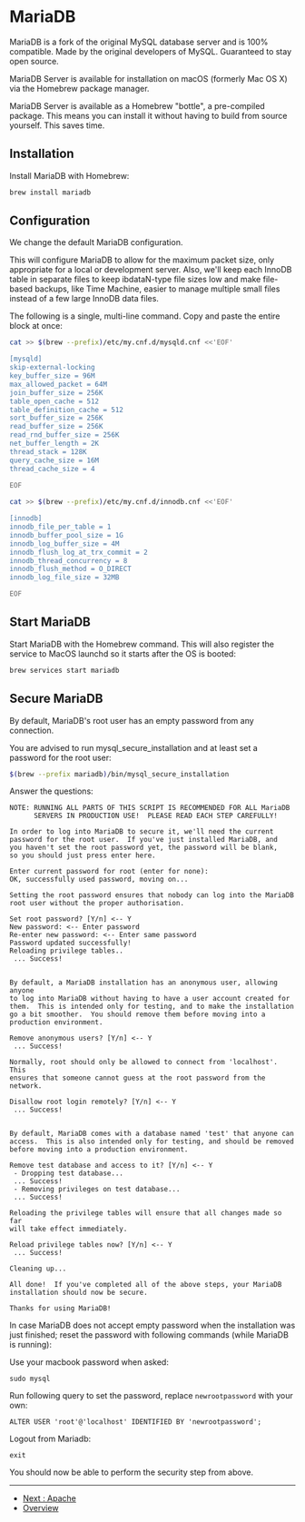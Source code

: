 # MariaDB

MariaDB is a fork of the original MySQL database server and is 100% compatible.
Made by the original developers of MySQL. Guaranteed to stay open source.

MariaDB Server is available for installation on macOS (formerly Mac OS X) via 
the Homebrew package manager.

MariaDB Server is available as a Homebrew "bottle", a pre-compiled package. 
This means you can install it without having to build from source yourself. 
This saves time.

## Installation

Install MariaDB with Homebrew:

```bash
brew install mariadb
```

## Configuration

We change the default MariaDB configuration.

This will configure MariaDB to allow for the maximum packet size, only 
appropriate for a local or development server. Also, we'll keep each InnoDB 
table in separate files to keep ibdataN-type file sizes low and make 
file-based backups, like Time Machine, easier to manage multiple small files 
instead of a few large InnoDB data files. 

The following is a single, multi-line command. Copy and paste the entire 
block at once:

```bash
cat >> $(brew --prefix)/etc/my.cnf.d/mysqld.cnf <<'EOF'

[mysqld] 
skip-external-locking
key_buffer_size = 96M
max_allowed_packet = 64M
join_buffer_size = 256K
table_open_cache = 512
table_definition_cache = 512
sort_buffer_size = 256K
read_buffer_size = 256K
read_rnd_buffer_size = 256K
net_buffer_length = 2K
thread_stack = 128K
query_cache_size = 16M
thread_cache_size = 4
 
EOF
```

```bash
cat >> $(brew --prefix)/etc/my.cnf.d/innodb.cnf <<'EOF'

[innodb]
innodb_file_per_table = 1
innodb_buffer_pool_size = 1G
innodb_log_buffer_size = 4M
innodb_flush_log_at_trx_commit = 2
innodb_thread_concurrency = 8
innodb_flush_method = O_DIRECT
innodb_log_file_size = 32MB

EOF
```

## Start MariaDB

Start MariaDB with the Homebrew command. This will also register the service to
MacOS launchd so it starts after the OS is booted:

```bash
brew services start mariadb
```

##	Secure MariaDB

By default, MariaDB's root user has an empty password from any connection. 

You are advised to run mysql_secure_installation and at least set a password 
for the root user:

```bash
$(brew --prefix mariadb)/bin/mysql_secure_installation
```

Answer the questions:

```
NOTE: RUNNING ALL PARTS OF THIS SCRIPT IS RECOMMENDED FOR ALL MariaDB
      SERVERS IN PRODUCTION USE!  PLEASE READ EACH STEP CAREFULLY!

In order to log into MariaDB to secure it, we'll need the current
password for the root user.  If you've just installed MariaDB, and
you haven't set the root password yet, the password will be blank,
so you should just press enter here.

Enter current password for root (enter for none):
OK, successfully used password, moving on...

Setting the root password ensures that nobody can log into the MariaDB
root user without the proper authorisation.

Set root password? [Y/n] <-- Y
New password: <-- Enter password
Re-enter new password: <-- Enter same password
Password updated successfully!
Reloading privilege tables..
 ... Success!


By default, a MariaDB installation has an anonymous user, allowing anyone
to log into MariaDB without having to have a user account created for
them.  This is intended only for testing, and to make the installation
go a bit smoother.  You should remove them before moving into a
production environment.

Remove anonymous users? [Y/n] <-- Y
 ... Success!

Normally, root should only be allowed to connect from 'localhost'.  This
ensures that someone cannot guess at the root password from the network.

Disallow root login remotely? [Y/n] <-- Y
 ... Success!
 

By default, MariaDB comes with a database named 'test' that anyone can
access.  This is also intended only for testing, and should be removed
before moving into a production environment.

Remove test database and access to it? [Y/n] <-- Y
 - Dropping test database...
 ... Success!
 - Removing privileges on test database...
 ... Success!

Reloading the privilege tables will ensure that all changes made so far
will take effect immediately.

Reload privilege tables now? [Y/n] <-- Y
 ... Success!

Cleaning up...

All done!  If you've completed all of the above steps, your MariaDB
installation should now be secure.

Thanks for using MariaDB!
```

In case MariaDB does not accept empty password when the installation was just
finished; reset the password with following commands (while MariaDB is running):

Use your macbook password when asked:

```shell
sudo mysql
```

Run following query to set the password, replace `newrootpassword` with your
own:

```mysql
ALTER USER 'root'@'localhost' IDENTIFIED BY 'newrootpassword';
```

Logout from Mariadb:

```mysql
exit
```

You should now be able to perform the security step from above.

---

* [Next : Apache](./Apache.md)
* [Overview](../README.md)

